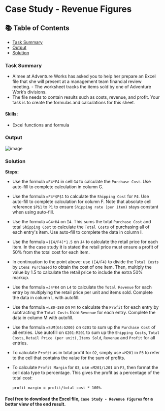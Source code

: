 # Case Study - Revenue Figures

## 📚 Table of Contents
- [Task Summary](#task-summary)
- [Output](#output)
- [Solution](#solutions)

### Task Summary
- Aimee at Adventure Works has asked you to help her prepare an Excel file that she will present at a management team financial review meeting. - The worksheet tracks the items sold by one of Adventure Work’s divisions.
- The file needs to contain results such as costs, revenue, and profit. Your task is to create the formulas and calculations for this sheet.

#### Skills:
- Excel functions and formula

### Output

![image](https://github.com/user-attachments/assets/e512ec42-a7a1-4959-bd25-b7313c780772)

### Solution

**Steps:**

- Use the formula ````=E4*F4```` in cell ````G4```` to calculate the ````Purchase Cost````. Use auto-fill to complete calculation in column G.

- Use the formula ````=F4*$P$1```` to calculate the ````Shipping Cost```` for ````F4````. Use auto-fill to complete calculation for column F. Note that absolute cell reference ````$P$1```` to ````P1```` to ensure ````Shipping rate (per item)```` stays constant when using auto-fill.

- Use the formula ````=G4+H4```` on ````I4````. This sums the total ````Purchase Cost```` and total ````Shipping Cost```` to calculate the ````Total Costs```` of purchasing all of each entry's item. Use auto-fill to complete the data in column I.

- Use the formula ````=(I4/F4)*1.5```` on ````J4```` to calculate the retail price for each item. In the case study it is stated the retail price must ensure a profit of 50% from the total cost for each item.

- In continuation to the point above: use ````(I4/F4)```` to divide the ````Total Costs```` by ````Items Purchased```` to obtain the cost of one item. Then, multiply the value by 1.5 to calculate the retail price to include the extra 50% markup.

- Use the formula ````=J4*K4```` on ````L4```` to calculate the ````Total Revenue```` for each entry by multiplying the retail price per unit and items sold. Complete the data in column L with autofill.

- Use the formula ````=L80-I80```` on ````M4```` to calculate the ````Profit```` for each entry by subtracting the ````Total Costs```` from ````Revenue```` for each entry. Complete the data in column M with autofill.

- Use the formula ````=SUM(G4:G200)```` on ````G201```` to sum up the ````Purchase Cost```` of all entries. Use autofill on ````G201:M201```` to sum up the ````Shipping Costs````, ````Total Costs````, ````Retail Price (per unit)````, ````Items Sold````, ````Revenue```` and ````Profit```` for all entries.

- To calculate ````Profit```` as in total profit for ````O2````, simply use ````=M201```` in ````P3```` to refer to the cell that contains the value for the sum of profits.

- To calculate ````Profit Margin```` for ````O3````, use ````=M201/L201```` on ````P3````, then format the cell data type to percentage. This gives the profit as a percentage of the total cost:

	````profit margin = profit/total cost * 100%````.

#### Feel free to download the Excel file, ````Case Study - Revenue Figures```` for a better view of the end result.